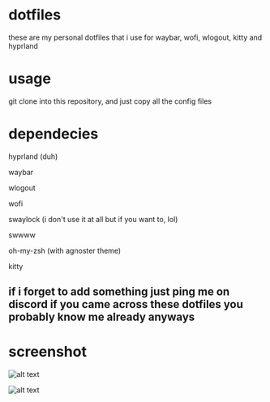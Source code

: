 # dotfiles
these are my personal dotfiles that i use for waybar, wofi, wlogout, kitty and hyprland

# usage

git clone into this repository, and just copy all the config files

# dependecies

hyprland (duh)

waybar

wlogout

wofi

swaylock (i don't use it at all but if you want to, lol)

swwww

oh-my-zsh (with agnoster theme)

kitty

## if i forget to add something just ping me on discord if you came across these dotfiles you probably know me already anyways

# screenshot

![alt text](https://joetroll.neocities.org/image_hosting/swappy-20240327_020054.png)

![alt text](https://joetroll.neocities.org/image_hosting/swappy-20240327_020227.png)
